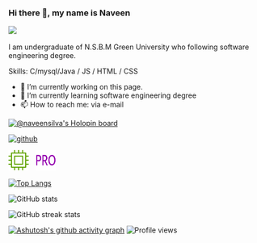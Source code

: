### Hi there 👋, my name is Naveen
![](https://arturssmirnovs.github.io/github-profile-readsdme-generator/images/banner.png)

I am undergraduate of N.S.B.M Green University who following software engineering degree.

Skills: C/mysql/Java / JS / HTML / CSS

- 🔭 I’m currently working on this page. 
- 🌱 I’m currently learning software engineering degree 
- 📫 How to reach me: via e-mail 

[![@naveensilva's Holopin board](https://holopin.me/naveensilva)](https://holopin.io/@naveensilva)

[<img src='https://cdn.jsdelivr.net/npm/simple-icons@3.0.1/icons/github.svg' alt='github' height='40'>](https://github.com/NaveenSilva)  

<a href='https://docs.github.com/en/developers'><img src='https://raw.githubusercontent.com/acervenky/animated-github-badges/master/assets/devbadge.gif' width='40' height='40'></a> <a href='https://github.com/pricing'><img src='https://raw.githubusercontent.com/acervenky/animated-github-badges/master/assets/pro.gif' width='40' height='40'></a>



[![Top Langs](https://github-readme-stats.vercel.app/api/top-langs/?username=NaveenSilva)](https://github.com/anuraghazra/github-readme-stats)


![GitHub stats](https://github-readme-stats.vercel.app/api?username=NaveenSilva&show_icons=true)  


![GitHub streak stats](https://github-readme-streak-stats.herokuapp.com/?user=NaveenSilva)  


[![Ashutosh's github activity graph](https://activity-graph.herokuapp.com/graph?username=NaveenSilva&theme=react-dark)](https://github.com/NaveenSilva/github-readme-activity-graph)
![Profile views](https://gpvc.arturio.dev/NaveenSilva)  
